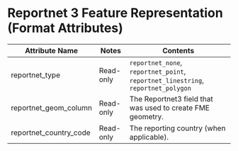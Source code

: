# Reportnet 3 Feature Representation (Format Attributes)

| Attribute Name         | Notes     | Contents                                                                         |
| ---------------------- | --------- | -------------------------------------------------------------------------------- |
| reportnet_type         | Read-only | `reportnet_none`, `reportnet_point`, `reportnet_linestring`, `reportnet_polygon` |
| reportnet_geom_column  | Read-only | The Reportnet3 field that was used to create FME geometry.                       |
| reportnet_country_code | Read-only | The reporting country (when applicable).                                         |



